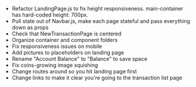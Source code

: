 - Refactor LandingPage.js to fix height responsiveness.  main-container has hard-coded height: 700px.
- Pull state out of Navbar.js, make each page stateful and pass everything down as props
- Check that NewTransactionPage is centered
- Organize container and component folders
- Fix responsiveness issues on mobile
- Add pictures to placeholders on landing page
- Rename "Account Balance" to "Balance" to save space
- Fix coins-growing image squishing
- Change routes around so you hit landing page first
- Change links to make it clear you're going to the transaction list page